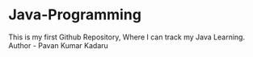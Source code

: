 # Java-Programming
This is my first Github Repository, Where I can track my Java Learning.
Author - Pavan Kumar Kadaru

